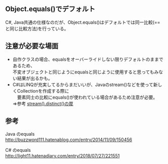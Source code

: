 ## Object.equals()でデフォルト
C#, Java共通の仕様なのだが、Object.equals()はデフォルトでは同一比較(== と同じ比較方法)を行っている。

## 注意が必要な場面
- 自作クラスの場合、equalsをオーバーライドしない限りデフォルトのままであるため、  
  不変オブジェクトと同じようにequalsと同じように使用すると思ってもみない結果が出るかも。
- C#はLINQが充実してるからまだいいが、Javaのstream()などを使って新しくCollectionを作成する際に  
　要素同士の比較にequals()が使われている場合があるため注意が必要。  
  ⇒参考 [stream().distinct()の罠](./Java/コレクション/stream().distinct()の罠.md)

## 参考
Java のequals  
http://buzzword111.hatenablog.com/entry/2014/11/09/150456

C# のequals  
http://light11.hatenadiary.com/entry/2018/07/27/221551
